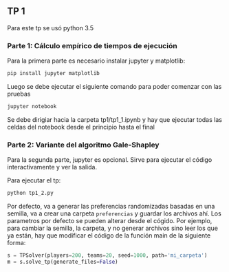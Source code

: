 ## TP 1

Para este tp se usó python 3.5

### Parte 1: Cálculo empírico de tiempos de ejecución

Para la primera parte es necesario instalar jupyter y matplotlib:

```bash
pip install jupyter matplotlib
```

Luego se debe ejecutar el siguiente comando para poder comenzar con las pruebas
```bash
jupyter notebook
```

Se debe dirigiar hacia la carpeta tp1/tp1_1.ipynb y hay que ejecutar todas las
celdas del notebook desde el principio hasta el final

### Parte 2: Variante del algoritmo Gale-Shapley

Para la segunda parte, jupyter es opcional. Sirve para ejecutar el código interactivamente y ver la salida.

Para ejecutar el tp:

```bash
python tp1_2.py
```

Por defecto, va a generar las preferencias randomizadas basadas en una semilla, va a crear una carpeta `preferencias` y guardar los archivos ahí. Los parametros por defecto se pueden alterar desde el cógido. Por ejemplo, para cambiar la semilla, la carpeta, y no generar archivos sino leer los que ya están, hay que modificar el código de la función main de la siguiente forma:

```python
s = TPSolver(players=200, teams=20, seed=1000, path='mi_carpeta')
m = s.solve_tp(generate_files=False)
```
